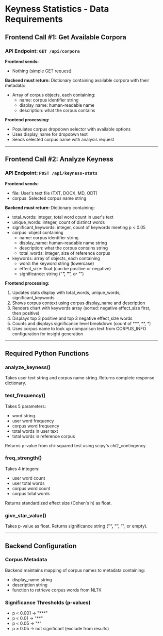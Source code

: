 # Keyness Statistics - Data Requirements

## Frontend Call #1: Get Available Corpora

### API Endpoint: `GET /api/corpora`

**Frontend sends:**
- Nothing (simple GET request)

**Backend must return:**
Dictionary containing available corpora with their metadata:
- Array of corpus objects, each containing:
  - name: corpus identifier string
  - display_name: human-readable name
  - description: what the corpus contains

**Frontend processing:**
- Populates corpus dropdown selector with available options
- Uses display_name for dropdown text
- Sends selected corpus name with analysis request

---

## Frontend Call #2: Analyze Keyness

### API Endpoint: `POST /api/keyness-stats`

**Frontend sends:**
- file: User's text file (TXT, DOCX, MD, ODT)
- corpus: Selected corpus name string

**Backend must return:**
Dictionary containing:
- total_words: integer, total word count in user's text
- unique_words: integer, count of distinct words
- significant_keywords: integer, count of keywords meeting p < 0.05
- corpus: object containing
  - name: corpus identifier string
  - display_name: human-readable name string
  - description: what the corpus contains string
  - total_words: integer, size of reference corpus
- keywords: array of objects, each containing
  - word: the keyword string (lowercase)
  - effect_size: float (can be positive or negative)
  - significance: string ("***", "**", or "*")

**Frontend processing:**
1. Updates stats display with total_words, unique_words, significant_keywords
2. Shows corpus context using corpus display_name and description
3. Renders chart with keywords array (sorted: negative effect_size first, then positive)
4. Displays top 3 positive and top 3 negative effect_size words
5. Counts and displays significance level breakdown (count of ***, **, *)
6. Uses corpus name to look up comparison text from CORPUS_INFO configuration for insight generation

---

## Required Python Functions

### analyze_keyness()
Takes user text string and corpus name string. Returns complete response dictionary.

### test_frequency()
Takes 5 parameters:
- word string
- user word frequency
- corpus word frequency
- total words in user text
- total words in reference corpus

Returns p-value from chi-squared test using scipy's chi2_contingency.

### freq_strength()
Takes 4 integers:
- user word count
- user total words
- corpus word count
- corpus total words

Returns standardized effect size (Cohen's h) as float.

### give_star_value()
Takes p-value as float. Returns significance string ("***", "**", "*", or empty).

---

## Backend Configuration

### Corpus Metadata
Backend maintains mapping of corpus names to metadata containing:
- display_name string
- description string
- function to retrieve corpus words from NLTK

### Significance Thresholds (p-values)
- p < 0.001 → "***"
- p < 0.01 → "**"
- p < 0.05 → "*"
- p ≥ 0.05 → not significant (exclude from results)
